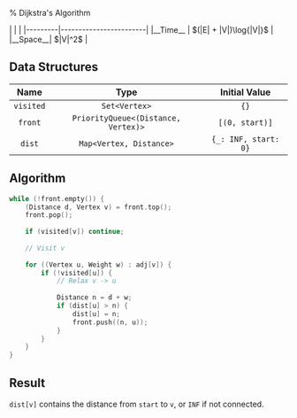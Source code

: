 % Dijkstra's Algorithm

<div class="no-stretch">
|         |                        |
|---------|------------------------|
|__Time__ | $(|E| + |V|)\log{|V|}$ |
|__Space__| $|V|^2$                |
</div>

## Data Structures
| Name      | Type                                | Initial Value        |
|:---------:|:-----------------------------------:|:--------------------:|
| `visited` | `Set<Vertex>`                       | `{}`                 |
| `front`   | `PriorityQueue<(Distance, Vertex)>` | `[(0, start)]`       |
| `dist`    | `Map<Vertex, Distance>`             | `{_: INF, start: 0}` |

## Algorithm
```c++
while (!front.empty()) {
    (Distance d, Vertex v) = front.top();
    front.pop();
    
    if (visited[v]) continue;
    
    // Visit v
    
    for ((Vertex u, Weight w) : adj[v]) {
        if (!visited[u]) {
            // Relax v -> u
        
            Distance n = d + w;
            if (dist[u] > n) {
                dist[u] = n;
                front.push((n, u));
            }
        }
    }
}
```

## Result
`dist[v]` contains the distance from `start` to `v`, or `INF` if not connected.
